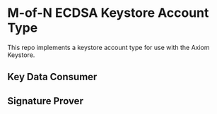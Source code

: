 # M-of-N ECDSA Keystore Account Type

This repo implements a keystore account type for use with the Axiom Keystore.

## Key Data Consumer

## Signature Prover
